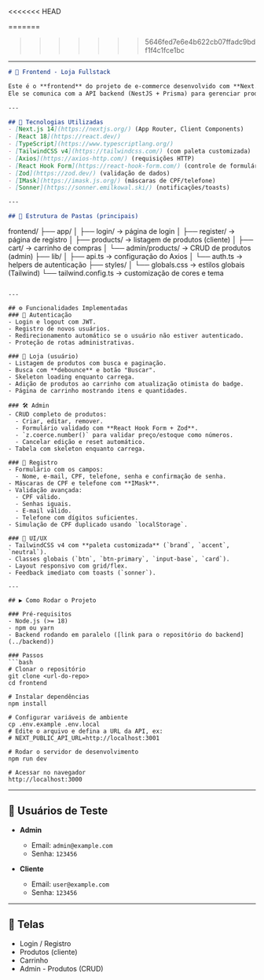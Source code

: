 <<<<<<< HEAD

=======
>>>>>>> 5646fed7e6e4b622cb07ffadc9bdf1f4c1fce1bc
---

```markdown
# 🛒 Frontend - Loja Fullstack

Este é o **frontend** do projeto de e-commerce desenvolvido com **Next.js 14 (App Router)**, **React**, **TypeScript** e **TailwindCSS v4**.  
Ele se comunica com a API backend (NestJS + Prisma) para gerenciar produtos, carrinho e autenticação de usuários.

---

## 🚀 Tecnologias Utilizadas
- [Next.js 14](https://nextjs.org/) (App Router, Client Components)
- [React 18](https://react.dev/)
- [TypeScript](https://www.typescriptlang.org/)
- [TailwindCSS v4](https://tailwindcss.com/) (com paleta customizada)
- [Axios](https://axios-http.com/) (requisições HTTP)
- [React Hook Form](https://react-hook-form.com/) (controle de formulários)
- [Zod](https://zod.dev/) (validação de dados)
- [IMask](https://imask.js.org/) (máscaras de CPF/telefone)
- [Sonner](https://sonner.emilkowal.ski/) (notificações/toasts)

---

## 📂 Estrutura de Pastas (principais)
```

frontend/
├── app/
│   ├── login/           → página de login
│   ├── register/        → página de registro
│   ├── products/        → listagem de produtos (cliente)
│   ├── cart/            → carrinho de compras
│   └── admin/products/  → CRUD de produtos (admin)
├── lib/
│   ├── api.ts           → configuração do Axios
│   └── auth.ts          → helpers de autenticação
├── styles/
│   └── globals.css      → estilos globais (Tailwind)
└── tailwind.config.ts   → customização de cores e tema

````

---

## ⚙️ Funcionalidades Implementadas
### 👤 Autenticação
- Login e logout com JWT.
- Registro de novos usuários.
- Redirecionamento automático se o usuário não estiver autenticado.
- Proteção de rotas administrativas.

### 🛒 Loja (usuário)
- Listagem de produtos com busca e paginação.
- Busca com **debounce** e botão "Buscar".
- Skeleton loading enquanto carrega.
- Adição de produtos ao carrinho com atualização otimista do badge.
- Página de carrinho mostrando itens e quantidades.

### 🛠️ Admin
- CRUD completo de produtos:
  - Criar, editar, remover.
  - Formulário validado com **React Hook Form + Zod**.
  - `z.coerce.number()` para validar preço/estoque como números.
  - Cancelar edição e reset automático.
- Tabela com skeleton enquanto carrega.

### 📝 Registro
- Formulário com os campos:
  - Nome, e-mail, CPF, telefone, senha e confirmação de senha.
- Máscaras de CPF e telefone com **IMask**.
- Validação avançada:
  - CPF válido.
  - Senhas iguais.
  - E-mail válido.
  - Telefone com dígitos suficientes.
- Simulação de CPF duplicado usando `localStorage`.

### 🎨 UI/UX
- TailwindCSS v4 com **paleta customizada** (`brand`, `accent`, `neutral`).
- Classes globais (`btn`, `btn-primary`, `input-base`, `card`).
- Layout responsivo com grid/flex.
- Feedback imediato com toasts (`sonner`).

---

## ▶️ Como Rodar o Projeto

### Pré-requisitos
- Node.js (>= 18)
- npm ou yarn
- Backend rodando em paralelo ([link para o repositório do backend](../backend))

### Passos
```bash
# Clonar o repositório
git clone <url-do-repo>
cd frontend

# Instalar dependências
npm install

# Configurar variáveis de ambiente
cp .env.example .env.local
# Edite o arquivo e defina a URL da API, ex:
# NEXT_PUBLIC_API_URL=http://localhost:3001

# Rodar o servidor de desenvolvimento
npm run dev

# Acessar no navegador
http://localhost:3000
````

---

## 🔑 Usuários de Teste

* **Admin**

  * Email: `admin@example.com`
  * Senha: `123456`
* **Cliente**

  * Email: `user@example.com`
  * Senha: `123456`

---

## 📸 Telas

* Login / Registro
* Produtos (cliente)
* Carrinho
* Admin - Produtos (CRUD)


```

